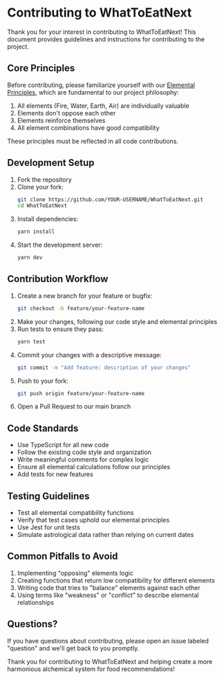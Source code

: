 # Contributing to WhatToEatNext

Thank you for your interest in contributing to WhatToEatNext! This document
provides guidelines and instructions for contributing to the project.

## Core Principles

Before contributing, please familiarize yourself with our
[Elemental Principles](docs/elemental-principles.md), which are fundamental to
our project philosophy:

1. All elements (Fire, Water, Earth, Air) are individually valuable
2. Elements don't oppose each other
3. Elements reinforce themselves
4. All element combinations have good compatibility

These principles must be reflected in all code contributions.

## Development Setup

1. Fork the repository
2. Clone your fork:
   ```bash
   git clone https://github.com/YOUR-USERNAME/WhatToEatNext.git
   cd WhatToEatNext
   ```
3. Install dependencies:
   ```bash
   yarn install
   ```
4. Start the development server:
   ```bash
   yarn dev
   ```

## Contribution Workflow

1. Create a new branch for your feature or bugfix:
   ```bash
   git checkout -b feature/your-feature-name
   ```
2. Make your changes, following our code style and elemental principles
3. Run tests to ensure they pass:
   ```bash
   yarn test
   ```
4. Commit your changes with a descriptive message:
   ```bash
   git commit -m "Add feature: description of your changes"
   ```
5. Push to your fork:
   ```bash
   git push origin feature/your-feature-name
   ```
6. Open a Pull Request to our main branch

## Code Standards

- Use TypeScript for all new code
- Follow the existing code style and organization
- Write meaningful comments for complex logic
- Ensure all elemental calculations follow our principles
- Add tests for new features

## Testing Guidelines

- Test all elemental compatibility functions
- Verify that test cases uphold our elemental principles
- Use Jest for unit tests
- Simulate astrological data rather than relying on current dates

## Common Pitfalls to Avoid

1. Implementing "opposing" elements logic
2. Creating functions that return low compatibility for different elements
3. Writing code that tries to "balance" elements against each other
4. Using terms like "weakness" or "conflict" to describe elemental relationships

## Questions?

If you have questions about contributing, please open an issue labeled
"question" and we'll get back to you promptly.

Thank you for contributing to WhatToEatNext and helping create a more harmonious
alchemical system for food recommendations!
